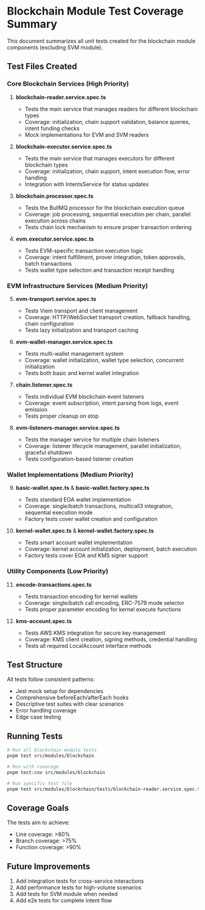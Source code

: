 # Blockchain Module Test Coverage Summary

This document summarizes all unit tests created for the blockchain module components (excluding SVM module).

## Test Files Created

### Core Blockchain Services (High Priority)

1. **blockchain-reader.service.spec.ts**
   - Tests the main service that manages readers for different blockchain types
   - Coverage: initialization, chain support validation, balance queries, intent funding checks
   - Mock implementations for EVM and SVM readers

2. **blockchain-executor.service.spec.ts**
   - Tests the main service that manages executors for different blockchain types
   - Coverage: initialization, chain support, intent execution flow, error handling
   - Integration with IntentsService for status updates

3. **blockchain.processor.spec.ts**
   - Tests the BullMQ processor for the blockchain execution queue
   - Coverage: job processing, sequential execution per chain, parallel execution across chains
   - Tests chain lock mechanism to ensure proper transaction ordering

4. **evm.executor.service.spec.ts**
   - Tests EVM-specific transaction execution logic
   - Coverage: intent fulfillment, prover integration, token approvals, batch transactions
   - Tests wallet type selection and transaction receipt handling

### EVM Infrastructure Services (Medium Priority)

5. **evm-transport.service.spec.ts**
   - Tests Viem transport and client management
   - Coverage: HTTP/WebSocket transport creation, fallback handling, chain configuration
   - Tests lazy initialization and transport caching

6. **evm-wallet-manager.service.spec.ts**
   - Tests multi-wallet management system
   - Coverage: wallet initialization, wallet type selection, concurrent initialization
   - Tests both basic and kernel wallet integration

7. **chain.listener.spec.ts**
   - Tests individual EVM blockchain event listeners
   - Coverage: event subscription, intent parsing from logs, event emission
   - Tests proper cleanup on stop

8. **evm-listeners-manager.service.spec.ts**
   - Tests the manager service for multiple chain listeners
   - Coverage: listener lifecycle management, parallel initialization, graceful shutdown
   - Tests configuration-based listener creation

### Wallet Implementations (Medium Priority)

9. **basic-wallet.spec.ts** & **basic-wallet.factory.spec.ts**
   - Tests standard EOA wallet implementation
   - Coverage: single/batch transactions, multicall3 integration, sequential execution mode
   - Factory tests cover wallet creation and configuration

10. **kernel-wallet.spec.ts** & **kernel-wallet.factory.spec.ts**
    - Tests smart account wallet implementation
    - Coverage: kernel account initialization, deployment, batch execution
    - Factory tests cover EOA and KMS signer support

### Utility Components (Low Priority)

11. **encode-transactions.spec.ts**
    - Tests transaction encoding for kernel wallets
    - Coverage: single/batch call encoding, ERC-7579 mode selector
    - Tests proper parameter encoding for kernel execute functions

12. **kms-account.spec.ts**
    - Tests AWS KMS integration for secure key management
    - Coverage: KMS client creation, signing methods, credential handling
    - Tests all required LocalAccount interface methods

## Test Structure

All tests follow consistent patterns:
- Jest mock setup for dependencies
- Comprehensive beforeEach/afterEach hooks
- Descriptive test suites with clear scenarios
- Error handling coverage
- Edge case testing

## Running Tests

```bash
# Run all blockchain module tests
pnpm test src/modules/blockchain

# Run with coverage
pnpm test:cov src/modules/blockchain

# Run specific test file
pnpm test src/modules/blockchain/tests/blockchain-reader.service.spec.ts
```

## Coverage Goals

The tests aim to achieve:
- Line coverage: >80%
- Branch coverage: >75%
- Function coverage: >90%

## Future Improvements

1. Add integration tests for cross-service interactions
2. Add performance tests for high-volume scenarios
3. Add tests for SVM module when needed
4. Add e2e tests for complete intent flow
